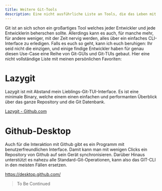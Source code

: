 ```yaml
---
title: Weitere Git-Tools
description: Eine nicht ausführliche Liste an Tools, die das Leben mit Git einfacher oder angenehmer machen.
---
```


Git ist an sich schon ein großartiges Tool welches jeder Entwickler und jede Entwicklerin beherschen sollte. Allerdings kann es auch, für manche mehr, für andere weniger, mit der Zeit nervig werden, alles über ein einfaches CLI-Interface zu erledigen. Falls es euch so geht, kann ich euch beruhigen:
Ihr seid nicht die einzigen, und einige findige Entwickler haben für genau diesen Use-Case eine Reihe von Git-GUIs und Git-TUIs gebaut. Hier eine nicht vollständige Liste mit meinen persönlichen Favoriten:

# Lazygit

Lazygit ist mit Abstand mein Lieblings-Git-TUI-Interface.
Es ist eine minimale Binary, welche einem einen einfachen und performanten Überblick über das ganze Repository und die Git Datenbank.

[Lazygit - Github.com](https://github.com/.../lazygit)

# Github-Desktop

Auch für die Interaktion mit Github gibt es ein Programm mit benutzerfreundlichen Interface. Damit kann man mit wenigen Clicks ein Repository von Github auf sein Gerät synchronisieren. Darüber Hinaus unterstützt es nahezu alle Standard-Git-Operationen, kann also das GIT-CLI in den meisten Fällen ersetzen.

https://desktop.github.com/

> To Be Continued

